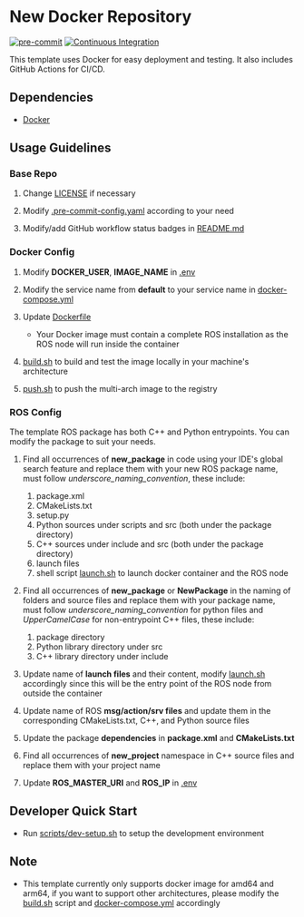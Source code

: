 # New Docker Repository

[![pre-commit](https://github.com/castacks/ROS-Repository-Template/actions/workflows/pre-commit.yml/badge.svg)](https://github.com/castacks/ROS-Repository-Template/actions/workflows/pre-commit.yml) [![Continuous Integration](https://github.com/castacks/ROS-Repository-Template/actions/workflows/CI.yml/badge.svg)](https://github.com/castacks/ROS-Repository-Template/actions/workflows/CI.yml)

This template uses Docker for easy deployment and testing. It also includes GitHub Actions for CI/CD.

## Dependencies

- [Docker](https://docs.docker.com/get-docker/)

## Usage Guidelines

### Base Repo

1. Change [LICENSE](LICENSE) if necessary

1. Modify [.pre-commit-config.yaml](.pre-commit-config.yaml) according to your need

1. Modify/add GitHub workflow status badges in [README.md](README.md)

### Docker Config

1. Modify **DOCKER_USER**, **IMAGE_NAME** in [.env](.env)

1. Modify the service name from **default** to your service name in [docker-compose.yml](docker-compose.yml)

1. Update [Dockerfile](docker/latest/Dockerfile)

   - Your Docker image must contain a complete ROS installation as the ROS node will run inside the container

1. [build.sh](scripts/build.sh) to build and test the image locally in your machine's architecture

1. [push.sh](scripts/push.sh) to push the multi-arch image to the registry

### ROS Config

The template ROS package has both C++ and Python entrypoints. You can modify the package to suit your needs.

1. Find all occurrences of **new_package** in code using your IDE's global search feature and replace them with your new ROS package name, must follow *underscore_naming_convention*, these include:

   1. package.xml
   1. CMakeLists.txt
   1. setup.py
   1. Python sources under scripts and src (both under the package directory)
   1. C++ sources under include and src (both under the package directory)
   1. launch files
   1. shell script [launch.sh](scripts/launch.sh) to launch docker container and the ROS node

1. Find all occurrences of **new_package** or **NewPackage** in the naming of folders and source files and replace them with your package name, must follow *underscore_naming_convention* for python files and *UpperCamelCase* for non-entrypoint C++ files, these include:

   1. package directory
   1. Python library directory under src
   1. C++ library directory under include

1. Update name of **launch files** and their content, modify [launch.sh](scripts/launch.sh) accordingly since this will be the entry point of the ROS node from outside the container

1. Update name of ROS **msg/action/srv files** and update them in the corresponding CMakeLists.txt, C++, and Python source files

1. Update the package **dependencies** in **package.xml** and **CMakeLists.txt**

1. Find all occurrences of **new_project** namespace in C++ source files and replace them with your project name

1. Update **ROS_MASTER_URI** and **ROS_IP** in [.env](.env)

## Developer Quick Start

- Run [scripts/dev-setup.sh](scripts/dev-setup.sh) to setup the development environment

## Note

- This template currently only supports docker image for amd64 and arm64, if you want to support other architectures, please modify the [build.sh](scripts/build.sh) script and [docker-compose.yml](docker-compose.yml) accordingly
